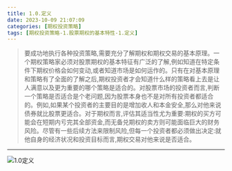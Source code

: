 ```yaml
---
title: 1.0.定义
date: 2023-10-09 21:07:09
categories: [期权投资策略]
tags: [期权投资策略-1.股票期权的基本特性-1.定义]
---
```


>
>要成功地执行各种投资策略,需要充分了解期权和期权交易的基本原理。一个期权策略家必须对股票期权的基本特征有广泛的了解,例如知道在特定条件下期权价格会如何变动,或者知道市场是如何运作的。只有在对基本原理和策略有了全面的了解之后,期权投资者才会知道什么样的策略看上去是让人满意以及更为重要的哪个策略是适合的。对股票市场的投资者而言,判断一个策略是否适合是个老问题,因为股票本身也不是对所有投资者都适合的。例如,如果某个投资者的主要目的是增加收人和本金安全,那么对他来说债券就比股票更适合。对于期权而言,评估其适当性尤为重要:期权的买方可能会在短期内亏完其全部资金,而无备兑期权的卖方则可能面临巨大的财务风险。尽管有一些后续方法来限制风险,但每一个投资者都必须做出决定:就他自身的经济状况和投资目标而言,期权交易对他来说是否适合。
>

---

![1.0定义](/static/img/options/1/1-0.jpg)
